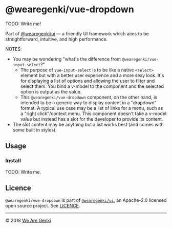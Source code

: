 # @wearegenki/vue-dropdown

TODO: Write me!

Part of [@wearegenki/ui](https://github.com/WeAreGenki/ui) — a friendly UI framework which aims to be straightforward, intuitive, and high performance.

NOTES:

* You may be wondering "what's the difference from `@wearegenki/vue-input-select`?"
  * The purpose of `vue-input-select` is to be like a native `<select>` element but with a better user experience and a more sexy look. It's for displaying a list of options and allowing the user to filter and select them. You bind a v-model to the component and the selected option is output as the value.
  * This `@wearegenki/vue-dropdown` component, on the other hand, is intended to be a generic way to display content in a "dropdown" format. A typical use case may be a list of links for a menu, such as a "right click"/context menu. This component doesn't take a v-model value but instead has a slot for the developer to provide its content.
* The slot content may be anything but a list works best (and comes with some built in styles).

## Usage

### Install

TODO: Write me.

## Licence

`@wearegenki/vue-dropdown` is part of [`@wearegenki/ui`](https://github.com/WeAreGenki/ui), an Apache-2.0 licensed open source project. See [LICENCE](https://github.com/WeAreGenki/ui/blob/master/LICENCE).

-----

© 2018 [We Are Genki](https://wearegenki.com)
